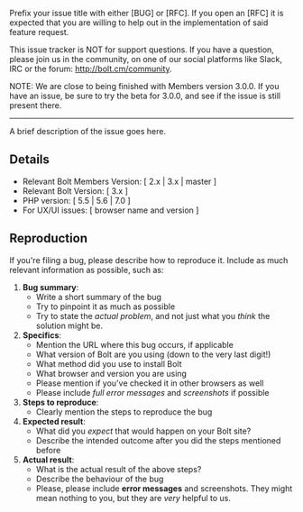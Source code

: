 Prefix your issue title with either [BUG] or [RFC]. If you open an [RFC] it is
expected that you are willing to help out in the implementation of said feature
request.

This issue tracker is NOT for support questions. If you have a question, please
join us in the community, on one of our social platforms like Slack, IRC or the
forum: http://bolt.cm/community.

NOTE: We are close to being finished with Members version 3.0.0. If you have an
issue, be sure to try the beta for 3.0.0, and see if the issue is still present
there.

-----------

A brief description of the issue goes here.

Details
-------

 - Relevant Bolt Members Version: [ 2.x | 3.x | master ]
 - Relevant Bolt Version: [ 3.x ]
 - PHP version: [ 5.5 | 5.6 | 7.0 ]
 - For UX/UI issues: [ browser name and version ]

Reproduction
------------

If you're filing a bug, please describe how to reproduce it. Include as much
relevant information as possible, such as:
​
 1. **Bug summary**: 
    * Write a short summary of the bug
    * Try to pinpoint it as much as possible
    * Try to state the _actual problem_, and not just what you _think_ the 
      solution might be.
 2. **Specifics**:
    * Mention the URL where this bug occurs, if applicable
    * What version of Bolt are you using (down to the very last digit!)
    * What method did you use to install Bolt
    * What browser and version you are using
    * Please mention if you've checked it in other browsers as well 
    * Please include *full error messages* and *screenshots* if possible
 3. **Steps to reproduce**:
    * Clearly mention the steps to reproduce the bug
 4. **Expected result**: 
    * What did you _expect_ that would happen on your Bolt site?
    * Describe the intended outcome after you did the steps mentioned before
 5. **Actual result**: 
    * What is the actual result of the above steps? 
    * Describe the behaviour of the bug 
    * Please, please include **error messages** and screenshots. They might
      mean nothing to you, but they are _very_ helpful to us.
